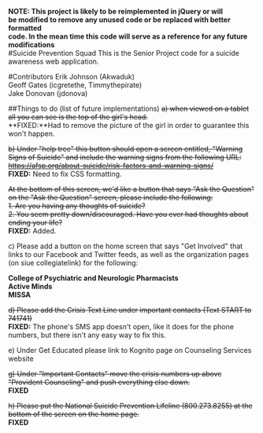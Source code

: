 **NOTE: This project is likely to be reimplemented in jQuery or will**  
**be modified to remove any unused code or be replaced with better formatted**  
**code. In the mean time this code will serve as a reference for any future**  
**modifications**  
#Suicide Prevention Squad
This is the Senior Project code for a suicide awareness web application.

#Contributors
Erik Johnson (Akwaduk)  
Geoff Gates (icgretethe, Timmythepirate)  
Jake Donovan (jdonova)  

##Things to do (list of future implementations)
~~a) when viewed on a tablet all you can see is the top of the girl's head.~~  
**FIXED:**Had to remove the picture of the girl in order to guarantee this won't happen.

~~b) Under "help tree" this button should open a screen entitled, "Warning Signs of Suicide" and include the warning signs from the following URL:   
<https://afsp.org/about-suicide/risk-factors-and-warning-signs/>~~  
**FIXED:** Need to fix CSS formatting.

~~At the bottom of this screen, we'd like a button that says "Ask the Question" on the "Ask the Question" screen, please include the following:~~  
~~1. Are you having any thoughts of suicide?~~  
~~2. You seem pretty down/discouraged. Have you ever had thoughts about ending your life?~~  
**FIXED:** Added.

c) Please add a button on the home screen that says "Get Involved" that links to our Facebook and Twitter feeds, as well as the organization pages (on siue collegiatelink) for the following:

**College of Psychiatric and Neurologic Pharmacists**  
**Active Minds**  
**MISSA**  

~~d) Please add the Crisis Text Line under important contacts (Text START to 741741)~~  
**FIXED:** The phone's SMS app doesn't open, like it does for the phone numbers, but there isn't any easy way to fix this.

e) Under Get Educated please link to Kognito page on Counseling Services website

~~g) Under "Important Contacts" move the crisis numbers up above "Provident Counseling" and push everything else down.~~  
**FIXED**

~~h) Please put the National Suicide Prevention Lifeline (800.273.8255) at the bottom of the screen on the home page.~~  
**FIXED**
